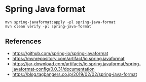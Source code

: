 # Spring Java format

```
mvn spring-javaformat:apply -pl spring-java-format
mvn clean verify -pl spring-java-format
```

## References

- https://github.com/spring-io/spring-javaformat
- https://mvnrepository.com/artifact/io.spring.javaformat
- https://jar-download.com/artifacts/io.spring.javaformat/spring-javaformat-config/0.0.31/documentation
- https://blog.tagbangers.co.jp/2019/02/02/spring-java-format

